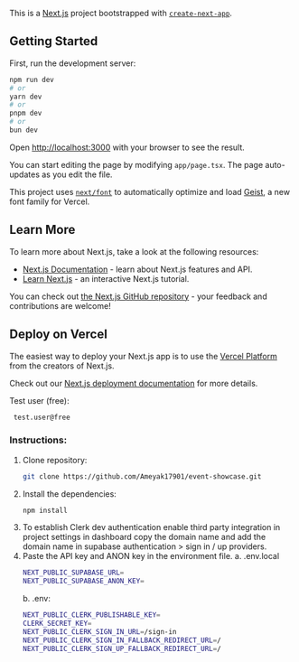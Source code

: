 This is a [Next.js](https://nextjs.org) project bootstrapped with [`create-next-app`](https://nextjs.org/docs/app/api-reference/cli/create-next-app).

## Getting Started

First, run the development server:

```bash
npm run dev
# or
yarn dev
# or
pnpm dev
# or
bun dev
```

Open [http://localhost:3000](http://localhost:3000) with your browser to see the result.

You can start editing the page by modifying `app/page.tsx`. The page auto-updates as you edit the file.

This project uses [`next/font`](https://nextjs.org/docs/app/building-your-application/optimizing/fonts) to automatically optimize and load [Geist](https://vercel.com/font), a new font family for Vercel.

## Learn More

To learn more about Next.js, take a look at the following resources:

- [Next.js Documentation](https://nextjs.org/docs) - learn about Next.js features and API.
- [Learn Next.js](https://nextjs.org/learn) - an interactive Next.js tutorial.

You can check out [the Next.js GitHub repository](https://github.com/vercel/next.js) - your feedback and contributions are welcome!

## Deploy on Vercel

The easiest way to deploy your Next.js app is to use the [Vercel Platform](https://vercel.com/new?utm_medium=default-template&filter=next.js&utm_source=create-next-app&utm_campaign=create-next-app-readme) from the creators of Next.js.

Check out our [Next.js deployment documentation](https://nextjs.org/docs/app/building-your-application/deploying) for more details.

Test user (free):
```bash
 test.user@free
```

### Instructions:

1. Clone repository:
   ```bash
   git clone https://github.com/Ameyak17901/event-showcase.git
   ```
2. Install the dependencies:
   ```bash
   npm install
   ```
3. To establish Clerk dev authentication enable third party integration in project settings in dashboard copy the domain name and add the domain name in supabase authentication > sign in / up providers.
4. Paste the API key and ANON key in the environment file.
   a. .env.local 
     ```bash
     NEXT_PUBLIC_SUPABASE_URL=
     NEXT_PUBLIC_SUPABASE_ANON_KEY=
     ```
   b. .env:
     ```bash
     NEXT_PUBLIC_CLERK_PUBLISHABLE_KEY=
     CLERK_SECRET_KEY=
     NEXT_PUBLIC_CLERK_SIGN_IN_URL=/sign-in
     NEXT_PUBLIC_CLERK_SIGN_IN_FALLBACK_REDIRECT_URL=/
     NEXT_PUBLIC_CLERK_SIGN_UP_FALLBACK_REDIRECT_URL=/
     ```      
